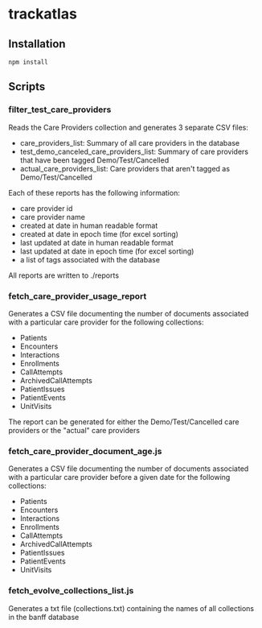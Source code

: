 # trackatlas

## Installation
~~~~
npm install
~~~~

## Scripts
### filter_test_care_providers
Reads the Care Providers collection and generates 3 separate CSV files:
- care_providers_list: Summary of all care providers in the database
- test_demo_canceled_care_providers_list: Summary of care providers that have been tagged Demo/Test/Cancelled 
- actual_care_providers_list: Care providers that aren't tagged as Demo/Test/Cancelled

Each of these reports has the following information:
- care provider id
- care provider name
- created at date in human readable format
- created at date in epoch time (for excel sorting)
- last updated at date in human readable format
- last updated at date in epoch time (for excel sorting)
- a list of tags associated with the database

All reports are written to ./reports
### fetch_care_provider_usage_report
Generates a CSV file documenting the number of documents associated with a particular care provider for the following collections:
- Patients
- Encounters
- Interactions
- Enrollments
- CallAttempts
- ArchivedCallAttempts
- PatientIssues
- PatientEvents
- UnitVisits

The report can be generated for either the Demo/Test/Cancelled care providers or the "actual" care providers

### fetch_care_provider_document_age.js
Generates a CSV file documenting the number of documents associated with a particular care provider before a given date
for the following collections:
- Patients
- Encounters
- Interactions
- Enrollments
- CallAttempts
- ArchivedCallAttempts
- PatientIssues
- PatientEvents
- UnitVisits

### fetch_evolve_collections_list.js
Generates a txt file (collections.txt) containing the names of all collections in the banff database